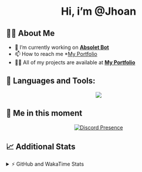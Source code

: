 <h1 align="center">Hi, i’m @Jhoan</h1>

## 🙋‍♂️ About Me

- 🔭 I’m currently working on **[Absolet Bot](https://strider.cloud)**
- 📫 How to reach me *[My Portfolio](https://jhoan.me/contact)
- 👨‍💻 All of my projects are available at **[My Portfolio](https://jhoan.me)**

## 🚀 Languages and Tools:
<p align="center">
  <a href="https://skillicons.dev">
    <img src="https://skillicons.dev/icons?i=js,ts,html,css,bootstrap,nodejs,express,vscode,neovim,vim,atom,cloudflare,git,github,discord,bots,linux,mongodb,nginx,redis,wordpress,heroku&perline=11" />
  </a>
</p>
  
## 👤 Me in this moment
<p align="center">
    <a href="https://discord.com/users/612460795124776960" target="_blank" rel="nofollow">
        <img src="https://lanyard-profile-readme.vercel.app/api/612460795124776960?idleMessage=Probably%20coding%20Absolet..." alt="Discord Presence" align="center">
    </a>
</p>

## 📈 Additional Stats
<details>
    <summary>⚡ GitHub and WakaTime Stats</summary>
    <br/>

<!--START_SECTION:waka-->
![Code Time](http://img.shields.io/badge/Code%20Time-621%20hrs%2043%20mins-blue)

**🐱 My GitHub Data** 

> 🏆 70 Contributions in the Year 2023
 > 
> 📦 175.3 kB Used in GitHub's Storage 
 > 
> 💼 Opted to Hire
 > 
> 📜 4 Public Repositories 
 > 
> 🔑 40 Private Repositories  
 > 
**I'm an Early 🐤** 

```text
🌞 Morning       88 commits       ██░░░░░░░░░░░░░░░░░░░░░░░   10.10 % 
🌆 Daytime      396 commits       ███████████░░░░░░░░░░░░░░   45.46 % 
🌃 Evening      345 commits       ██████████░░░░░░░░░░░░░░░   39.61 % 
🌙 Night         42 commits       █░░░░░░░░░░░░░░░░░░░░░░░░   04.82 % 

```
📅 **I'm Most Productive on Saturday** 

```text
Monday         125 commits       ███░░░░░░░░░░░░░░░░░░░░░░   14.35 % 
Tuesday        157 commits       ████░░░░░░░░░░░░░░░░░░░░░   18.03 % 
Wednesday      147 commits       ████░░░░░░░░░░░░░░░░░░░░░   16.88 % 
Thursday       100 commits       ██░░░░░░░░░░░░░░░░░░░░░░░   11.48 % 
Friday         120 commits       ███░░░░░░░░░░░░░░░░░░░░░░   13.78 % 
Saturday       158 commits       ████░░░░░░░░░░░░░░░░░░░░░   18.14 % 
Sunday          64 commits       █░░░░░░░░░░░░░░░░░░░░░░░░   07.35 % 

```


📊 **This Week I Spent My Time On** 

```text
⌚︎ Time Zone: America/Bogota

💬 Programming Languages: 
TypeScript               19 hrs 43 mins      █████████████████████░░░░   85.15 % 
YAML                     1 hr 54 mins        ██░░░░░░░░░░░░░░░░░░░░░░░   08.27 % 
EJS                      50 mins             █░░░░░░░░░░░░░░░░░░░░░░░░   03.60 % 
JavaScript               13 mins             ░░░░░░░░░░░░░░░░░░░░░░░░░   00.98 % 
TSConfig                 9 mins              ░░░░░░░░░░░░░░░░░░░░░░░░░   00.68 % 

🔥 Editors: 
VS Code                  23 hrs 9 mins       █████████████████████████   100.00 % 

🐱‍💻 Projects: 
smok                     19 hrs 8 mins       ████████████████████░░░░░   82.68 % 
bloom                    3 hrs 52 mins       ████░░░░░░░░░░░░░░░░░░░░░   16.76 % 
nvim                     7 mins              ░░░░░░░░░░░░░░░░░░░░░░░░░   00.57 % 

💻 Operating System: 
Linux                    23 hrs 9 mins       █████████████████████████   100.00 % 

```

**I Mostly Code in JavaScript** 

```text
JavaScript               17 repos            ██████████████░░░░░░░░░░░   58.62 % 
TypeScript               6 repos             █████░░░░░░░░░░░░░░░░░░░░   20.69 % 
Java                     3 repos             ██░░░░░░░░░░░░░░░░░░░░░░░   10.34 % 
Shell                    1 repo              ░░░░░░░░░░░░░░░░░░░░░░░░░   03.45 % 
CSS                      1 repo              ░░░░░░░░░░░░░░░░░░░░░░░░░   03.45 % 

```



 Last Updated on 18/02/2023 08:13:17 UTC
<!--END_SECTION:waka-->
</details>
